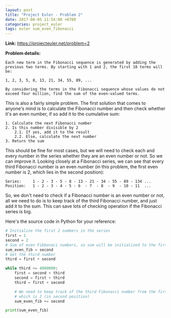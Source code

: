 ```yaml
---
layout: post
title: "Project Euler - Problem 2"
date: 2017-08-05 11:54:00 +0700
categories: project_euler
tags: euler sum_even_fibonacci
---
```


<strong>Link:</strong> https://projecteuler.net/problem=2

<strong>Problem details:</strong>

```
Each new term in the Fibonacci sequence is generated by adding the previous two terms. By starting with 1 and 2, the first 10 terms will be:

1, 2, 3, 5, 8, 13, 21, 34, 55, 89, ...

By considering the terms in the Fibonacci sequence whose values do not exceed four million, find the sum of the even-valued terms.
```

This is also a fairly simple problem. The first solution that comes to anyone's mind is to calculate the Fibonacci number and then check whether it's an even number, if so add it to the cumulative sum:

```
1. Calculate the next Fibonacci number
2. Is this number divisible by 2
    2.1. If yes, add it to the result
    2.2. Else, calculate the next number
3. Return the sum
```

This should be fine for most cases, but we will need to check each and every number in the series whether they are an even number or not. So we can improve it. Looking closely at a Fibonacci series, we can see that every third Fibonacci number is an even number (in this problem, the first even number is 2, which lies in the second position):

```
Series:     1 - 2 - 3 - 5 - 8 - 13 - 21 - 34 - 55 - 89 - 134 ...
Position:   1 - 2 - 3 - 4 - 5 - 6  - 7  - 8  - 9  - 10 - 11  ...
```

So, we don't need to check if a Fibonacci number is an even number or not, all we need to do is to keep track of the third Fibonacci number, and just add it to the sum. This can save lots of checking operation if the Fibonacci series is big.

Here's the source code in Python for your reference:

```python
# Initialize the first 2 numbers in the series
first = 1
second = 2
# Sum of even Fibbonaci numbers, so sum will be initialized to the first even number "second"
sum_even_fib = second
# Get the third number
third = first + second

while third <= 4000000:
    first = second + third
    second = first + third
    third = first + second

    # We need to keep track of the third Fibonacci number from the first even number in the series,
    # which is 2 (in second position)
    sum_even_fib += second

print(sum_even_fib)
```